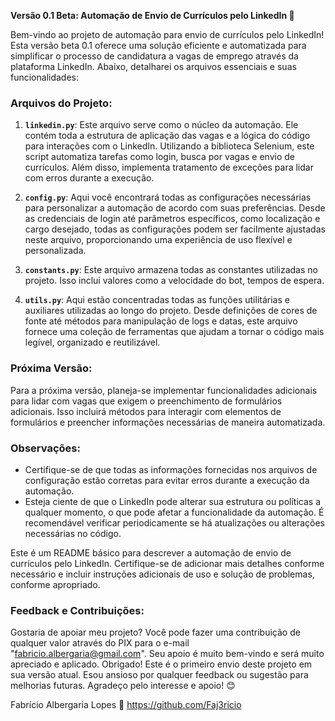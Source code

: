 **Versão 0.1 Beta: Automação de Envio de Currículos pelo LinkedIn 🚀**

Bem-vindo ao projeto de automação para envio de currículos pelo LinkedIn! Esta versão beta 0.1 oferece uma solução eficiente e automatizada para simplificar o processo de candidatura a vagas de emprego através da plataforma LinkedIn. Abaixo, detalharei os arquivos essenciais e suas funcionalidades:

### Arquivos do Projeto:

1. **`linkedin.py`**: Este arquivo serve como o núcleo da automação. Ele contém toda a estrutura de aplicação das vagas e a lógica do código para interações com o LinkedIn. Utilizando a biblioteca Selenium, este script automatiza tarefas como login, busca por vagas e envio de currículos. Além disso, implementa tratamento de exceções para lidar com erros durante a execução.

2. **`config.py`**: Aqui você encontrará todas as configurações necessárias para personalizar a automação de acordo com suas preferências. Desde as credenciais de login até parâmetros específicos, como localização e cargo desejado, todas as configurações podem ser facilmente ajustadas neste arquivo, proporcionando uma experiência de uso flexível e personalizada.

3. **`constants.py`**: Este arquivo armazena todas as constantes utilizadas no projeto. Isso inclui valores como a velocidade do bot, tempos de espera.

4. **`utils.py`**: Aqui estão concentradas todas as funções utilitárias e auxiliares utilizadas ao longo do projeto. Desde definições de cores de fonte até métodos para manipulação de logs e datas, este arquivo fornece uma coleção de ferramentas que ajudam a tornar o código mais legível, organizado e reutilizável.

### Próxima Versão:

Para a próxima versão, planeja-se implementar funcionalidades adicionais para lidar com vagas que exigem o preenchimento de formulários adicionais. Isso incluirá métodos para interagir com elementos de formulários e preencher informações necessárias de maneira automatizada.

### Observações:

- Certifique-se de que todas as informações fornecidas nos arquivos de configuração estão corretas para evitar erros durante a execução da automação.
- Esteja ciente de que o LinkedIn pode alterar sua estrutura ou políticas a qualquer momento, o que pode afetar a funcionalidade da automação. É recomendável verificar periodicamente se há atualizações ou alterações necessárias no código.

Este é um README básico para descrever a automação de envio de currículos pelo LinkedIn. Certifique-se de adicionar mais detalhes conforme necessário e incluir instruções adicionais de uso e solução de problemas, conforme apropriado.

### Feedback e Contribuições:

Gostaria de apoiar meu projeto? Você pode fazer uma contribuição de qualquer valor através do PIX para o e-mail "fabricio.albergaria@gmail.com". Seu apoio é muito bem-vindo e será muito apreciado e aplicado. Obrigado!
Este é o primeiro envio deste projeto em sua versão atual. Esou ansioso por qualquer feedback ou sugestão para melhorias futuras. Agradeço pelo interesse e apoio! 😊 

Fabrício Albergaria Lopes 🤖
https://github.com/Faj3ricio